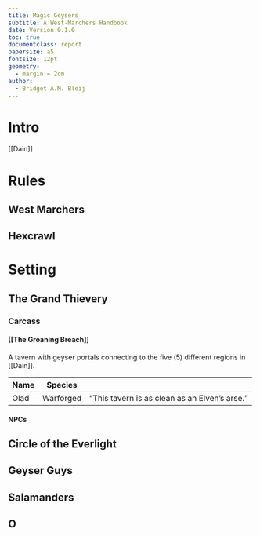 ```yaml
---
title: Magic Geysers
subtitle: A West-Marchers Handbook
date: Version 0.1.0
toc: true
documentclass: report
papersize: a5
fontsize: 12pt
geometry:
  - margin = 2cm
author:
  - Bridget A.M. Bleij
---
```


# Intro

[[Dain]]

# Rules

## West Marchers

## Hexcrawl

# Setting 

## The Grand Thievery 

### Carcass

#### [[The Groaning Breach]]

A tavern with geyser portals connecting to the five (5) different regions in [[Dain]]. 

| Name | Species   |                                               |
| ---- | --------- | --------------------------------------------- |
| Olad | Warforged | “This tavern is as clean as an Elven’s arse.” |

#### NPCs

## Circle of the Everlight

## Geyser Guys

## Salamanders

## O
